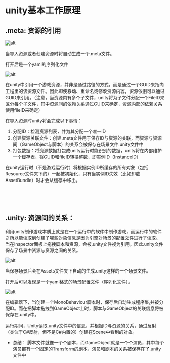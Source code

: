 # unity基本工作原理

## .meta: 资源的引用

![alt](https://raw.githubusercontent.com/Gatongone/ImageContainer/main/Others/MetaFile.png)

当导入资源或者创建资源时将自动生成一个.meta文件。

打开后是一个yaml的序列化文件

![alt](https://raw.githubusercontent.com/Gatongone/ImageContainer/main/Others/.meta.png)

在unity中引用一个游戏资源，并非是通过路径的方式，而是通过一个GUID来指向工程里的该资源文件。因此即使移动、重命名或修改资源内容，资源依旧可以通过GUID来引用。（注意，当资源内有多个子文件，unity将为子文件分配一个FileID来区分每个子文件，其中资源间的依赖关系通过GUID来确定，资源内部的依赖关系使用fileID来确定）

在导入资源时unity将会完成以下事情：

1. 分配ID：检测资源列表，并为其分配一个唯一ID
2. 创建资源关联文件：创建.meta文件用于保存ID与资源的关联，而资源与资源间（GameObject与脚本）的关系会被保存在场景文件.unity文件中
3. 打包数据：将资源数据打包成unity运行时能识别的数据，unity将在内部维护一个缓存表，将GUID和fileID转换整数，即实例ID（InstanceID）

在unity运行时（不是游戏运行时）将根据实例ID所缓存的所有对象（包括Resource文件夹下的）一起被初始化，只有当实例ID失效（比如卸载AssetBundle）时才会从缓存中移出。

</br>
</br>
</br>

## .unity: 资源间的关系：
利用unity制作游戏本质上就是在一个运行中的软件中制作游戏，而运行中的软件之所以能读取到创建了哪些对象信息是因为引擎对场景的配置文件进行了读取。 当在Inspector面板上拖拽脚本和资源，会被.unity文件视为引用。因此.unity文件保存了场景中资源与资源之间的关系。

![alt](https://raw.githubusercontent.com/Gatongone/ImageContainer/main/Others/ScenesFile.png)

当保存场景后会在Assets文件夹下自动的生成.unity这样的一个场景文件。

打开后可以发现是一个yaml格式的场景配置文件（序列化文件）。

![alt](https://raw.githubusercontent.com/Gatongone/ImageContainer/main/Others/.unity.png)

在编辑器下，当创建一个MonoBehaviour脚本时，保存后自动生成程序集,并被分配ID。而在把脚本拖拽到GameObject上时，脚本与GameObject的关联信息将被保存在.unity中。
    
运行期间，Unity读取.unity文件中的信息，并根据ID与资源的关系，通过反射（类似于C#反射，但不是C#内置的）创建在Scene中看到的对象。

* 总结：
  脚本文件就像一个个剧本，而GameObject就是一个个演员，其中每个演员都有一个固定的Transform的剧本，演员和剧本的关系被保存在了.unity文件中

